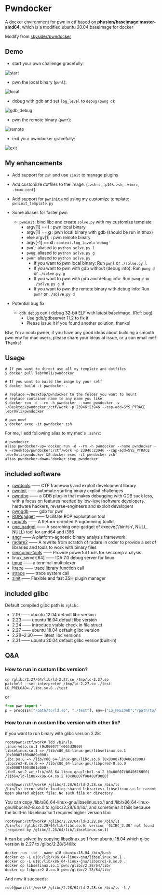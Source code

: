 # Pwndocker

A docker environment for pwn in ctf based on **phusion/baseimage:master-amd64**, which is a modified ubuntu 20.04 baseimage for docker

Modify from [skysider/pwndocker](https://github.com/skysider/pwndocker)

## Demo

- start your pwn challenge gracefully:

![start](demo/start.png)

- pwn the local binary (`pwnl`):

![local](demo/local.png)

- debug with gdb and set `log_level` to `debug` (`pwng d`):

![gdb_debug](demo/gdb_debug.png)

- pwn the remote binary (`pwnr`):

![remote](demo/remote.png)

- exit your pwndocker gracefully:

![exit](demo/exit.png)

## My enhancements

- Add support for `zsh` and use `zinit` to manage plugins

- Add customize dotfiles to the image. (`.zshrc`, `.p10k.zsh`, `.vimrc`, `.tmux.conf`)

- Add support for `pwninit` and using my customize template: `pwninit_template.py`

- Some aliases for faster pwn
  - `pwninit`: bind libc and create `solve.py` with my customize template
    - argv[1] == **l** : pwn local binary
    - argv[1] == **g** : pwn local binary with gdb (should be run in tmux)
    - else argv[1] : pwn remote binary
    - argv[-1] == **d** : `context.log_level='debug'`
    - `pwnl`: aliased to `python solve.py l`
    - `pwng`: aliased to `python solve.py g`
    - `pwnr`: aliased to `python solve.py`
      - If you want to pwn local binary: Run `pwnl` or `./solve.py l`
      - If you want to pwn with gdb without (debug info): Run `pwng d` or `./solve.py g`
      - If you want to pwn with gdb and debug info: Run `pwng d` or `./solve.py g d`
      - If you want to pwn the remote binary with debug info: Run `pwnr` or `./solve.py d`

- Potential bug fix:
  - `gdb.debug` can't debug 32-bit ELF with latest baseimage. (Ref: [bug](https://github.com/Gallopsled/pwntools/issues/1783))
    - Use gdb/gdbserver 11.2 to fix it
    - Please issue it if you found another solution, thanks!

Btw, I'm a noob pwner, if you have any good ideas about building a smooth pwn env for mac users, please share your ideas at issue, or u can email me! Thanks!

## Usage

```shell
# If you want to direct use all my template and dotfiles
$ docker pull lebr0nli/pwndocker

# If you want to build the image by your self
$ docker build -t pwndocker .

# replace ~/Desktop/pwndocker to the folder you want to mount
# replace container name to any name you like
$ docker run -d --rm -h pwndocker --name pwndocker -v ~/Desktop/pwndocker:/ctf/work -p 23946:23946 --cap-add=SYS_PTRACE lebr0nli/pwndocker

# pwn now!
$ docker exec -it pwndocker zsh
```

For me, I add following alias to my mac's `.zshrc`:

```shell
# pwndocker
alias pwndocker-up='docker run -d --rm -h pwndocker --name pwndocker -v ~/Desktop/pwndocker:/ctf/work -p 23946:23946 --cap-add=SYS_PTRACE lebr0nli/pwndocker && docker exec -it pwndocker zsh'
alias pwndocker-down='docker stop pwndocker'
```

## included software

- [pwntools](https://github.com/Gallopsled/pwntools)  —— CTF framework and exploit development library
- [pwninit](https://github.com/io12/pwninit)  —— automate starting binary exploit challenges
- [pwndbg](https://github.com/pwndbg/pwndbg)  —— a GDB plug-in that makes debugging with GDB suck less, with a focus on features needed by low-level software developers, hardware hackers, reverse-engineers and exploit developers
- [pwngdb](https://github.com/scwuaptx/Pwngdb) —— gdb for pwn
- [ROPgadget](https://github.com/JonathanSalwan/ROPgadget)  —— facilitate ROP exploitation tool
- [roputils](https://github.com/inaz2/roputils)    —— A Return-oriented Programming toolkit
- [one_gadget](https://github.com/david942j/one_gadget) —— A searching one-gadget of execve('/bin/sh', NULL, NULL) tool for amd64 and i386
- [angr](https://github.com/angr/angr)   ——  A platform-agnostic binary analysis framework
- [radare2](https://github.com/radare/radare2) ——  A rewrite from scratch of radare in order to provide a set of libraries and tools to work with binary files
- [seccomp-tools](https://github.com/david942j/seccomp-tools) —— Provide powerful tools for seccomp analysis
- linux_server[64]    —— IDA 7.0 debug server for linux
- [tmux](https://tmux.github.io/)    —— a terminal multiplexer
- [ltrace](https://linux.die.net/man/1/ltrace)      —— trace library function call
- [strace](https://linux.die.net/man/1/strace)     —— trace system call
- [zinit](https://github.com/zdharma-continuum/zinit)     —— Flexible and fast ZSH plugin manager

## included glibc

Default compiled glibc path is `/glibc`.

- 2.19  —— ubuntu 12.04 default libc version
- 2.23  —— ubuntu 16.04 default libc version
- 2.24  —— introduce vtable check in file struct
- 2.27  —— ubuntu 18.04 default glibc version
- 2.28~2.30  —— latest libc versions
- 2.31  —— ubuntu 20.04 default glibc version(built-in)

## Q&A

### How to run in custom libc version?

```shell
cp /glibc/2.27/64/lib/ld-2.27.so /tmp/ld-2.27.so
patchelf --set-interpreter /tmp/ld-2.27.so ./test
LD_PRELOAD=./libc.so.6 ./test
```

or

```python
from pwn import *
p = process(["/path/to/ld.so", "./test"], env={"LD_PRELOAD":"/path/to/libc.so.6"})

```

### How to run in custom libc version with other lib?

if you want to run binary with glibc version 2.28:

```shell
root@pwn:/ctf/work# ldd /bin/ls
linux-vdso.so.1 (0x00007ffe065d3000)
libselinux.so.1 => /lib/x86_64-linux-gnu/libselinux.so.1 (0x00007f004089e000)
libc.so.6 => /lib/x86_64-linux-gnu/libc.so.6 (0x00007f00406ac000)
libpcre2-8.so.0 => /lib/x86_64-linux-gnu/libpcre2-8.so.0 (0x00007f004061c000)
libdl.so.2 => /lib/x86_64-linux-gnu/libdl.so.2 (0x00007f0040616000)
/lib64/ld-linux-x86-64.so.2 (0x00007f00408f8000)

root@pwn:/ctf/work# /glibc/2.28/64/ld-2.28.so /bin/ls
/bin/ls: error while loading shared libraries: libselinux.so.1: cannot open shared object file: No such file or directory
```

You can copy /lib/x86_64-linux-gnu/libselinux.so.1 and /lib/x86_64-linux-gnu/libpcre2-8.so.0 to /glibc/2.28/64/lib/, and sometimes it fails because the built-in libselinux.so.1 requires higher version libc:

```shell
root@pwn:/ctf/work# /glibc/2.28/64/ld-2.28.so /bin/ls
/bin/ls: /glibc/2.28/64/lib/libc.so.6: version `GLIBC_2.30' not found (required by /glibc/2.28/64/lib/libselinux.so.1)
```

it can be solved by copying libselinux.so.1 from ubuntu 18.04 which glibc version is 2.27 to /glibc/2.28/64/lib:

```shell
docker run -itd --name u18 ubuntu:18.04 /bin/bash
docker cp -L u18:/lib/x86_64-linux-gnu/libselinux.so.1 .
docker cp -L u18:/lib/x86_64-linux-gnu/libpcre2-8.so.0 .
docker cp libselinux.so.1 pwn:/glibc/2.28/64/lib/
docker cp libpcre2-8.so.0 pwn:/glibc/2.28/64/lib/
```

And now it succeeds:

```shell
root@pwn:/ctf/work# /glibc/2.28/64/ld-2.28.so /bin/ls -l /
```

